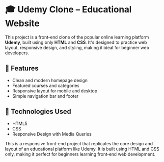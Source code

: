 # 🎓 Udemy Clone – Educational Website 
This project is a front-end clone of the popular online learning platform **Udemy**, built using only **HTML** and **CSS**. It's designed to practice web layout, responsive design, and styling, making it ideal for beginner web developers.

## 🌟 Features

- Clean and modern homepage design
- Featured courses and categories
- Responsive layout for mobile and desktop
- Simple navigation bar and footer

## 🧰 Technologies Used

- HTML5
- CSS
- Responsive Design with Media Queries


This is a responsive front-end project that replicates the core design and layout of an educational platform like Udemy. It is built using HTML and CSS only, making it perfect for beginners learning front-end web development.
